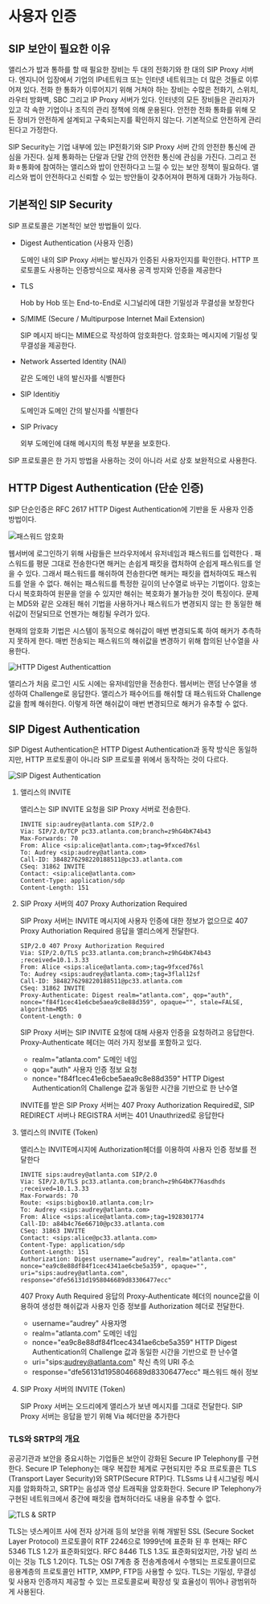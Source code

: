 # 사용자 인증

## SIP 보안이 필요한 이유

앨리스가 밥과 통하를 할 때 필요한 장비는 두 대의 전화기와 한 대의 SIP Proxy 서버다. 엔지니어 입장에서 기업의 IP네트워크 또는 인터넷 네트워크는 더 많은 것들로 이루어져 있다. 전화 한 통화가 이루어지기 위해 거쳐야 하는 장비는 수많은 전화기, 스위치, 라우터 방화벽, SBC 그리고 IP Proxy 서버가 있다. 인터넷의 모든 장비들은 관리자가 있고 각 속한 기업이나 조직의 관리 정책에 의해 운용된다. 안전한 전화 통화를 위해 모든 장비가 안전하게 설계되고 구축되는지를 확인하지 않는다. 기본적으로 안전하게 관리된다고 가정한다.

SIP Security는 기업 내부에 있는 IP전화기와 SIP Proxy 서버 간의 안전한 통신에 관심을 가진다. 실제 통화하는 단말과 단말 간의 안전한 통신에 관심을 가진다. 그리고 전화ㅎ통화에 참여하는 앨리스와 밥이 안전하다고 느낄 수 있는 보안 정책이 필요하다. 앨리스와 법이 안전하다고 신뢰할 수 있는 방안들이 갖추어져야 편하게 대화가 가능하다.

## 기본적인 SIP Security

SIP 프로토콜은 기본적인 보안 방법들이 있다.

- Digest Authentication (사용자 인증)

  도메인 내의 SIP Proxy 서버는 발신자가 인증된 사용자인지를 확인한다. HTTP 프로토콜도 사용하는 인증방식으로 재사용 공격 방지와 인증을 제공한다

- TLS

  Hob by Hob 또는 End-to-End로 시그널리에 대한 기밀성과 무결성을 보장한다

- S/MIME (Secure / Multipurpose Internet Mail Extension)

  SIP 메시지 바디는 MIME으로 작성하여 암호화한다. 암호화는 메시지에 기밀성 및 무결성을 제공한다.

- Network Asserted Identity (NAI)

  같은 도메인 내의 발신자를 식별한다

- SIP Identitiy

  도메인과 도메인 간의 발신자를 식별한다

- SIP Privacy

  외부 도메인에 대해 메시지의 특정 부분을 보호한다.

SIP 프로토콜은 한 가지 방법을 사용하는 것이 아니라 서로 상호 보완적으로 사용한다.

## HTTP Digest Authentication (단순 인증)

SIP 단순인증은 RFC 2617 HTTP Digest Authentication에 기반을 둔 사용자 인증 방법이다.

![패스워드 암호화](./image/31_1.png)

웹서버에 로그인하기 위해 사람들은 브라우저에서 유저네임과 패스워드를 입력한다 . 패스워드를 평문 그대로 전송한다면 해커는 손쉽게 패킷을 캡처하여 순쉽게 패스워드를 얻을 수 있다. 그래서 패스워드를 해쉬하여 전송한다면 해커는 패킷을 캡처하여도 패스워드를 얻을 수 없다. 해쉬는 패스워드를 특정한 길이의 난수열로 바꾸는 기법이다. 암호는 다시 복호화하여 원문을 얻을 수 있지만 해쉬는 복호화가 불가능한 것이 특징이다. 문제는 MD5와 같은 오래된 해쉬 기법을 사용하거나 패스워드가 변경되지 않는 한 동일한 해쉬값이 전달되므로 언젠가는 해킹될 우려가 있다.

현재의 암호화 기법은 시스템이 동적으로 해쉬갑이 매번 변경되도록 하여 해커가 추측하지 못하게 한다. 매번 전송되는 패스워드의 해쉬값을 변경하기 위해 합의된 난수열을 사용한다.

![HTTP Digest Authenticattion](./image/31_2.png)

앨리스가 처음 로그인 시도 시에는 유저네임만을 전송한다. 웹서버는 랜덤 난수열을 생성하여 Challenge로 응답한다. 앨리스가 패수어드를 해쉬할 대 패스워드와 Challenge값을 함께 해쉬한다. 이렇게 하면 해쉬값이 매번 변경되므로 해커가 유추할 수 없다.



## SIP Digest Authentication

SIP Digest Authentication은 HTTP Digest Authentication과 동작 방식은 동일하지만, HTTP 프로토콜이 아니라 SIP 프로토콜 위에서 동작하는 것이 다르다.

![SIP Digest Authentication](./image/31_4.png)

1. 앨리스의 INVITE

   앨리스는 SIP INVITE 요청을 SIP Proxy 서버로 전송한다.

   ```sip
   INVITE sip:audrey@atlanta.com SIP/2.0
   Via: SIP/2.0/TCP pc33.atlanta.com;branch=z9hG4bK74b43
   Max-Forwards: 70
   From: Alice <sip:alice@atlanta.com>;tag=9fxced76sl
   To: Audrey <sip:audrey@atlanta.com>
   Call-ID: 3848276298220188511@pc33.atlanta.com
   CSeq: 31862 INVITE
   Contact: <sip:alice@atlanta.com>
   Content-Type: application/sdp
   Content-Length: 151 
   ```

2. SIP Proxy 서버의 407 Proxy Authorization Required

   SIP Proxy 서버는 INVITE 메시지에 사용자 인증에 대한 정보가 없으므로 407 Proxy Authoriation Required 응답을 앨리스에게 전달한다.

   ```sip
   SIP/2.0 407 Proxy Authorization Required
   Via: SIP/2.0/TLS pc33.atlanta.com;branch=z9hG4bK74b43 ;received=10.1.3.33
   From: Alice <sips:alice@atlanta.com>;tag=9fxced76sl
   To: Audrey <sips:audrey@atlanta.com>;tag=3flal12sf
   Call-ID: 3848276298220188511@pc33.atlanta.com
   CSeq: 31862 INVITE
   Proxy-Authenticate: Digest realm="atlanta.com", qop="auth",         nonce="f84f1cec41e6cbe5aea9c8e88d359", opaque="", stale=FALSE, algorithm=MD5
   Content-Length: 0
   ```

   SIP Proxy 서버는 SIP INVITE 요청에 대해 사용자 인증을 요청하려고 응답한다. Proxy-Authenticate 헤더는 여러 가지 정보를 포함하고 있다.

   - realm="atlanta.com"
     도메인 네임
   - qop="auth"
     사용자 인증 정보 요청
   - nonce="f84f1cec41e6cbe5aea9c8e88d359"
     HTTP Digest Authentication의 Challenge 값과 동일한 시간을 기반으로 한 난수열

   INVITE를 받은 SIP Proxy 서버는 407 Proxy Authorization Required로, SIP REDIRECT 서버나 REGISTRA 서버는 401 Unauthrized로 응답한다

3. 앨리스의 INVITE (Token)

   앨리스는 INVITE메시지에 Authorization헤더를 이용하여 사용자 인증 정보를 전달한다

   ```sip
   INVITE sips:audrey@atlanta.com SIP/2.0
   Via: SIP/2.0/TLS pc33.atlanta.com;branch=z9hG4bK776asdhds ;received=10.1.3.33
   Max-Forwards: 70
   Route: <sips:bigbox10.atlanta.com;lr>
   To: Audrey <sips:audrey@atlanta.com>
   From: Alice <sips:alice@atlanta.com>;tag=1928301774
   Call-ID: a84b4c76e66710@pc33.atlanta.com 
   CSeq: 31863 INVITE
   Contact: <sips:alice@pc33.atlanta.com>
   Content-Type: application/sdp
   Content-Length: 151
   Authorization: Digest username=“audrey", realm="atlanta.com"  nonce="ea9c8e88df84f1cec4341ae6cbe5a359", opaque="",  uri="sips:audrey@atlanta.com",  response="dfe56131d1958046689d83306477ecc"
   ```

   407 Proxy Auth Required 응답의 Proxy-Authenticate 헤더의 nounce값을 이용하여 생성한 해쉬값과 사용자 인증 정보를 Authorization 헤더로 전달한다.

   - username=“audrey"
     사용자명
   - realm="atlanta.com" 
     도메인 네임
   - nonce="ea9c8e88df84f1cec4341ae6cbe5a359"
     HTTP Digest Authentication의 Challenge 값과 동일한 시간을 기반으로 한 난수열
   - uri="sips:audrey@atlanta.com"
     착신 측의 URI 주소
   -  response="dfe56131d1958046689d83306477ecc"
     패스워드 해쉬 정보

4. SIP Proxy 서버의 INVITE (Token)

   SIP Proxy 서버는 오드리에게 앨리스가 보낸 메시지를 그대로 전달한다. SIP Proxy 서버는 응답을 받기 위해 Via 헤더만을 추가한다

### TLS와 SRTP의 개요

공공기관과 보안을 중요시하는 기업들은 보안이 강화된 Secure IP Telephony를 구현한다. Secure IP Telephony는 매우 복잡한 체계로 구현되지만 주요 프로토콜은 TLS (Transport Layer Security)와 SRTP(Secure RTP)다. TLSsms 냐ㅖ시그널링 메시지를 암화화하고, SRTP는 음성과 영상 트래픽을 암호화한다. Secure IP  Telephony가 구현된 네트워크에서 중간에 패킷을 캡쳐하더라도 내용을 유추할 수 없다.

![TLS & SRTP](./image/31_5.png)

TLS는 넷스케이프 사에 전자 상거래 등의 보안을 위해 개발된 SSL (Secure Socket Layer Protocol) 프로토콜이  RTF 2246으로 1999년에 표준화 된 후 현재는 RFC 5346 TLS 1.2가 표준화되었다. RFC 8446 TLS 1.3도 표준화되었지만, 가장 널리 쓰이는 것능 TLS 1.2이다. TLS는 OSI 7계층 중 전송계층에서 수행되는 프로토콜이므로 응용계층의 프로토콜인 HTTP, XMPP, FTP등 사용할 수 있다. TLS는 기밀성, 무결성 및 사용자 인증까지 제공할 수 있는 프로토콜로써 확장성 및 효율성이 뛰어나 광범위하게 사용된다.

